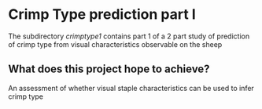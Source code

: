 # Crimp Type prediction part I #
The subdirectory _crimptype1_ contains part 1 of a 2 part study of prediction of crimp type from visual characteristics observable on the sheep

## What does this project hope to achieve? ##
 An assessment of whether visual staple characteristics can be used to infer crimp type

